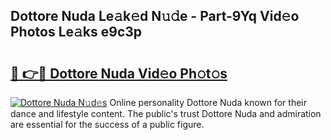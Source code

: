 ## Dottore Nuda Le𝚊k𝚎d N𝚞𝚍e - Part-9Yq Vid𝚎o Photos Le𝚊ks e9c3p

# <h2><a href="http://fbfrbh.evod.top/?m=Dottore+Nuda">🔗 👉🔴 Dottore Nuda Vid𝚎o Ph𝚘t𝚘s</a></h2>

[![Dottore Nuda N𝚞d𝚎s](https://i.imgur.com/8V9OHl7.gif)](http://fbfrbh.evod.top/?m=Dottore+Nuda)
Online personality Dottore Nuda known for their dance and lifestyle content. The public's trust Dottore Nuda and admiration are essential for the success of a public figure. 

